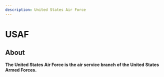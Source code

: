 ```yaml
---
description: United States Air Force
---
```


# USAF

## About

**The United States Air Force is the air service branch of the United States Armed Forces.**
